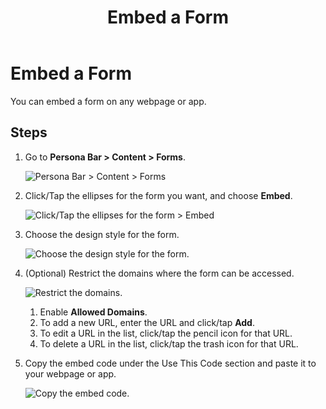 ﻿---
uid: embed-form
locale: en
title: Embed a Form
dnneditions: Evoq Engage
dnnversion: 09.02.00
related-topics: create-form,edit-form,duplicate-form,delete-form,view-form-responses
---

# Embed a Form

You can embed a form on any webpage or app.

## Steps

1.  Go to **Persona Bar \> Content \> Forms**.
    
    ![Persona Bar > Content > Forms](/images/scr-pbar-host-Content-E91.png)
    
2.  Click/Tap the ellipses for the form you want, and choose **Embed**.
    
      
    
    ![Click/Tap the ellipses for the form > Embed](/images/scr-Forms-List-ellipsesmenu-Embed.png)
    
      
    
3.  Choose the design style for the form.
    
      
    
    ![Choose the design style for the form.](/images/scr-SelectFormStyle.png)
    
      
    

4.  (Optional) Restrict the domains where the form can be accessed.
    
      
    
    ![Restrict the domains.](/images/scr-Form-EmbedCode-AllowedDomains.png)
    
      
    
    1.  Enable **Allowed Domains**.
    2.  To add a new URL, enter the URL and click/tap **Add**.
    3.  To edit a URL in the list, click/tap the pencil icon for that URL.
    4.  To delete a URL in the list, click/tap the trash icon for that URL.
5.  Copy the embed code under the Use This Code section and paste it to your webpage or app.
    
      
    
    ![Copy the embed code.](/images/scr-Form-EmbedCode-UseThisCode.png)
